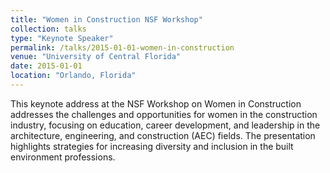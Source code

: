 ```yaml
---
title: "Women in Construction NSF Workshop"
collection: talks
type: "Keynote Speaker"
permalink: /talks/2015-01-01-women-in-construction
venue: "University of Central Florida"
date: 2015-01-01
location: "Orlando, Florida"
---
```


This keynote address at the NSF Workshop on Women in Construction addresses the challenges and opportunities for women in the construction industry, focusing on education, career development, and leadership in the architecture, engineering, and construction (AEC) fields. The presentation highlights strategies for increasing diversity and inclusion in the built environment professions. 